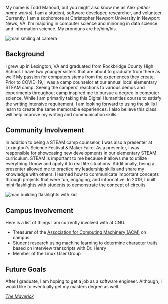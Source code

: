 My name is Todd Mahood, but you might also know me as Alex _(either name works)_. I am a student, software developer, researcher, and volunteer. Currently, I am a sophomore at Christopher Newport University in Newport News, VA. I'm majoring in computer science and minoring in data science and information science. My pronouns are he/him/his.

![man smiling at camera](https://toddmahood.com/images/bio-photo-2-small.jpg)

## Background
I grew up in Lexington, VA and graduated from Rockbridge County High School. I have two younger sisters that are about to graduate from there as well! My passion for computers stems from the experiences they create. Prior to COVID-19, I was a camp counselor at our annual local elementary STEAM camp. Seeing the campers' reactions to various demos and experiments throughout camp inspired me to pursue a degree in computer science. While I am primarily taking this Digital Humanities course to satisfy the writing intensive requirement, I am looking forward to using the skills I learn to create the same memorable experiences. I also believe this class will help improve my writing and communication skills.

## Community Involvement
In addition to being a STEAM camp counselor, I was also a presenter at Lexington's Science Festival & Maker Faire. As a presenter, I was responsible for showcasing new developments in our elementary STEAM curriculum. STEAM is important to me because it allows me to utilize everything I know and apply it to real life situations. Additionally, being a presenter allowed me to practice my leadership skills and share my knowledge with others. I learned how to communicate important concepts through projects that were fun, engaging, and informative. In 2019, I built mini flashlights with students to demonstrate the concept of circuits.

![man building flashlights with kid](https://toddmahood.com/images/building-circuits-small.png)

## Campus Involvement
Here is a list of things I am currently involved with at CNU:
- Treasurer of the [Association for Computing Machinery (ACM)](https://thecompass.cnu.edu/organization/acm) on campus.
- Student research using machine learning to determine character traits based on interview transcripts with Dr. Henry 
- Member of the Linux User Group

## Future Goals
After I graduate, I am hoping to get a job as a software engineer. Although, I would like to eventually get my masters degree as well.


 _[The Maverick](https://www.blurb.com/books/8737953-the-maverick-volume-two)_

